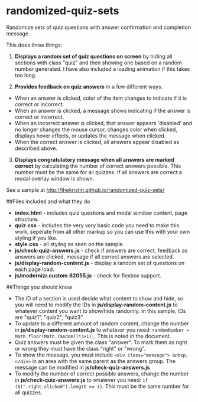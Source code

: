 # randomized-quiz-sets
Randomize sets of quiz questions with answer confirmation and completion message.

This does three things:

1. **Displays a random set of quiz questions on screen** by hiding all sections with class "quiz" and then showing one based on a random number generated.  I have also included a loading animation if this takes too long.

2. **Provides feedback on quiz answers** in a few different ways.
  - When an answer is clicked, color of the item changes to indicate if it is correct or incorrect.
  - When an answer is clicked, a message shows indicating if the answer is correct or incorrect.
  - When an incorrect answer is clicked, that answer appears 'disabled' and no longer changes the mouse cursor, changes color when clicked, displays hover effects, or updates the message when clicked.
  - When the correct answer is clicked, all answers appear disabled as described above.

3. **Displays congratulatory message when all answers are marked correct** by calculating the number of correct answers possible.  This number must be the same for all quizzes.  If all answers are correct a modal overlay window is shown.

See a sample at http://thekristin.github.io/randomized-quiz-sets/

##Files included and what they do

- **index.html** - includes quiz questions and modal window content, page structure.
- **quiz.css** - includes the very very basic code you need to make this work, seperate from all other markup so you can use this with your own styling if you like.
- **style.css** - all styling as seen on the sample.
- **js/check-quiz-answers.js** - check if answers are correct, feedback as answers are clicked, message if all correct answers are selected.
- **js/display-random-content.js** - display a random set of questions on each page load.
- **js/modernizr.custom.62055.js** - check for flexbox support.

##Things you should know
- The ID of a section is used decide what content to show and hide, so you will need to modify the IDs in **js/display-random-content.js** to whatever content you want to show/hide randomly.  In this sample, IDs are "quiz1", "quiz2", "quiz3".
- To update to a different amount of random content, change the number in **js/display-random-content.js** to whatever you need: `randomNumber = Math.floor(Math.random()*3+1);`.  This is noted in the document.
- Quiz answers must be given the class "answer".  To mark them as right or wrong they must have the class "right" or "wrong".
- To show the message, you must include `<div class="message"> &nbsp; </div>` in an area with the same parent as the answers group.  The message can be modified in **js/check-quiz-answers.js**
- To modify the number of correct possible answers, change the number in **js/check-quiz-answers.js** to whatever you need: `if ($(".right.clicked").length >= 3)`.  This must be the same number for all quizzes.

